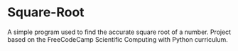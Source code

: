# Square-Root
A simple program used to find the accurate square root of a number.
Project based on the FreeCodeCamp Scientific Computing with Python curriculum.
